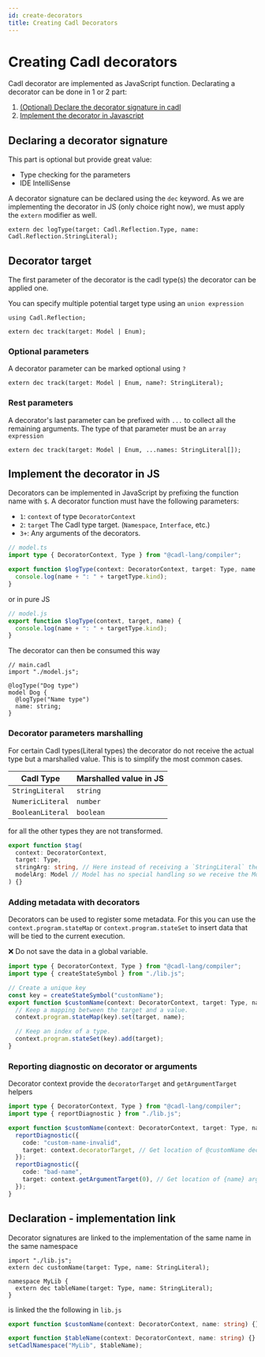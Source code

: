 ```yaml
---
id: create-decorators
title: Creating Cadl Decorators
---
```


# Creating Cadl decorators

Cadl decorator are implemented as JavaScript function. Declarating a decorator can be done in 1 or 2 part:

1. [(Optional) Declare the decorator signature in cadl](#declaring-a-decorator-signature)
2. [Implement the decorator in Javascript](#implement-the-decorator-in-js)

## Declaring a decorator signature

This part is optional but provide great value:

- Type checking for the parameters
- IDE IntelliSense

A decorator signature can be declared using the `dec` keyword. As we are implementing the decorator in JS (only choice right now), we must apply the `extern` modifier as well.

```cadl
extern dec logType(target: Cadl.Reflection.Type, name: Cadl.Reflection.StringLiteral);
```

## Decorator target

The first parameter of the decorator is the cadl type(s) the decorator can be applied one.

You can specify multiple potential target type using an `union expression`

```cadl
using Cadl.Reflection;

extern dec track(target: Model | Enum);
```

### Optional parameters

A decorator parameter can be marked optional using `?`

```cadl
extern dec track(target: Model | Enum, name?: StringLiteral);
```

### Rest parameters

A decorator's last parameter can be prefixed with `...` to collect all the remaining arguments. The type of that parameter must be an `array expression`

```cadl
extern dec track(target: Model | Enum, ...names: StringLiteral[]);
```

## Implement the decorator in JS

Decorators can be implemented in JavaScript by prefixing the function name with `$`. A decorator function must have the following parameters:

- `1`: `context` of type `DecoratorContext`
- `2`: `target` The Cadl type target. (`Namespace`, `Interface`, etc.)
- `3+`: Any arguments of the decorators.

```ts
// model.ts
import type { DecoratorContext, Type } from "@cadl-lang/compiler";

export function $logType(context: DecoratorContext, target: Type, name: string) {
  console.log(name + ": " + targetType.kind);
}
```

or in pure JS

```ts
// model.js
export function $logType(context, target, name) {
  console.log(name + ": " + targetType.kind);
}
```

The decorator can then be consumed this way

```cadl
// main.cadl
import "./model.js";

@logType("Dog type")
model Dog {
  @logType("Name type")
  name: string;
}
```

### Decorator parameters marshalling

For certain Cadl types(Literal types) the decorator do not receive the actual type but a marshalled value. This is to simplify the most common cases.

| Cadl Type        | Marshalled value in JS |
| ---------------- | ---------------------- |
| `StringLiteral`  | `string`               |
| `NumericLiteral` | `number`               |
| `BooleanLiteral` | `boolean`              |

for all the other types they are not transformed.

```ts
export function $tag(
  context: DecoratorContext,
  target: Type,
  stringArg: string, // Here instead of receiving a `StringLiteral` the string value is being sent.
  modelArg: Model // Model has no special handling so we receive the Model type
) {}
```

### Adding metadata with decorators

Decorators can be used to register some metadata. For this you can use the `context.program.stateMap` or `context.program.stateSet` to insert data that will be tied to the current execution.

❌ Do not save the data in a global variable.

```ts
import type { DecoratorContext, Type } from "@cadl-lang/compiler";
import type { createStateSymbol } from "./lib.js";

// Create a unique key
const key = createStateSymbol("customName");
export function $customName(context: DecoratorContext, target: Type, name: string) {
  // Keep a mapping between the target and a value.
  context.program.stateMap(key).set(target, name);

  // Keep an index of a type.
  context.program.stateSet(key).add(target);
}
```

### Reporting diagnostic on decorator or arguments

Decorator context provide the `decoratorTarget` and `getArgumentTarget` helpers

```ts
import type { DecoratorContext, Type } from "@cadl-lang/compiler";
import type { reportDiagnostic } from "./lib.js";

export function $customName(context: DecoratorContext, target: Type, name: string) {
  reportDiagnostic({
    code: "custom-name-invalid",
    target: context.decoratorTarget, // Get location of @customName decorator in cadl document.
  });
  reportDiagnostic({
    code: "bad-name",
    target: context.getArgumentTarget(0), // Get location of {name} argument in cadl document.
  });
}
```

## Declaration - implementation link

Decorator signatures are linked to the implementation of the same name in the same namespace

```cadl
import "./lib.js";
extern dec customName(target: Type, name: StringLiteral);

namespace MyLib {
  extern dec tableName(target: Type, name: StringLiteral);
}
```

is linked the the following in `lib.js`

```ts
export function $customName(context: DecoratorContext, name: string) {}

export function $tableName(context: DecoratorContext, name: string) {}
setCadlNamespace("MyLib", $tableName);
```
